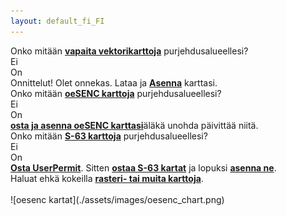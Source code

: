 ```yaml
---
layout: default_fi_FI
---
```

<div class="questions">
  
<div class="questionok question">
Onko mitään <a href="https://opencpn.org/OpenCPN/info/chartsource.html"><strong>vapaita vektorikarttoja</strong></a> purjehdusalueellesi?
</div>
</div>

<div class="arrows">
  
<div class="answer col1 inline">
<i class="down"></i>
</div>
<div class="answer col2 inline">
<i class="down"></i>
</div>
</div>

<div class="separator"></div>

<div class="answers">
  <div class="answer col1 inline">
    
<div class="yesno no">
Ei
</div>
  </div>
  
  <div class="answer col2 inline">
    
<div class="yesno yes">
On
</div>
  </div>
<div class="answer col3 inline">
<i class="right"></i>
</div>
  
  <div class="answer col4 inline">
    
<div class="questionok ok">
Onnittelut! Olet onnekas. Lataa ja <a href="https://opencpn.org/wiki/dokuwiki/doku.php?id=opencpn:opencpn_user_manual:getting_started:chart_installation"><strong>Asenna</strong></a> karttasi.
</div>
  </div>
</div>

<div class="separator"></div>

<div class="arrows">
  
<div class="answer col1 inline">
<i class="down"></i>
</div>
</div>

<div class="questions">
  
<div class="questionok question">
Onko mitään <a href="https://o-charts.org/shop/index.php?id_category=8&controller=category"><strong>oeSENC karttoja</strong></a> purjehdusalueellesi?
</div>
</div>

<div class="arrows">
  
<div class="answer col1 inline">
<i class="down"></i>
</div>
<div class="answer col2 inline">
<i class="down"></i>
</div>
</div>

<div class="separator"></div>

<div class="answers">
  <div class="answer col1 inline">
    
<div class="yesno no">
Ei
</div>
  </div>
  
  <div class="answer col2 inline">
    
<div class="yesno yes">
On
</div>
  </div>
<div class="answer col3 inline">
<i class="right"></i>
</div>
  
  <div class="answer col4 inline">
    
<div class="questionok ok">
<a href="./oesenc_fi_FI.html"><strong>osta ja asenna oeSENC karttasi</strong></a>äläkä unohda päivittää niitä.
</div>
  </div>
</div>

<div class="separator"></div>

<div class="arrows">
  
<div class="answer col1 inline">
<i class="down"></i>
</div>
</div>

<div class="questions">
  
<div class="questionok question">
Onko mitään <a href="https://www.chartworld.com/shop/off_enc"><strong>S-63 karttoja</strong></a> purjehdusalueellesi?
</div>
</div>

<div class="arrows">
  
<div class="answer col1 inline">
<i class="down"></i>
</div>
<div class="answer col2 inline">
<i class="down"></i>
</div>
</div>

<div class="separator"></div>

<div class="answers">
  <div class="answer col1 inline">
    
<div class="yesno no">
Ei
</div>
  </div>
  
  <div class="answer col2 inline">
    
<div class="yesno yes">
On
</div>
  </div>
<div class="answer col3 inline">
<i class="right"></i>
</div>
  
  <div class="answer col4 inline">
    
<div class="questionok ok">
<a href="https://o-charts.org/shop/index.php?id_category=6&controller=category"><strong>Osta UserPermit</strong></a>. Sitten <a href="https://www.chartworld.com/shop/off_enc"><strong>ostaa S-63 kartat</strong></a> ja lopuksi <a href="./s63_fi_FI.html"><strong>asenna ne</strong></a>.
</div>
  </div>
</div>

<div class="separator"></div>

<div class="arrows">
  
<div class="answer col1 inline">
<i class="down"></i>
</div>
</div>

<div class="questions">
  
<div class="questionok question">
Haluat ehkä kokeilla <a href="https://opencpn.org/OpenCPN/info/chartsource.html"><strong>rasteri- tai muita karttoja</strong></a>.
</div>
</div>

<br />  
![oesenc kartat](./assets/images/oesenc_chart.png)
